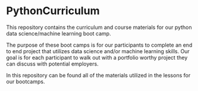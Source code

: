 # PythonCurriculum
This repository contains the curriculum and course materials for our python data science/machine learning boot camp.

The purpose of these boot camps is for our participants to complete an end to end
project that utilizes data science and/or machine learning skills. Our goal is
for each participant to walk out with a portfolio worthy project they can discuss
with potential employers.

In this repository can be found all of the materials utilized in the lessons for
our bootcamps.
